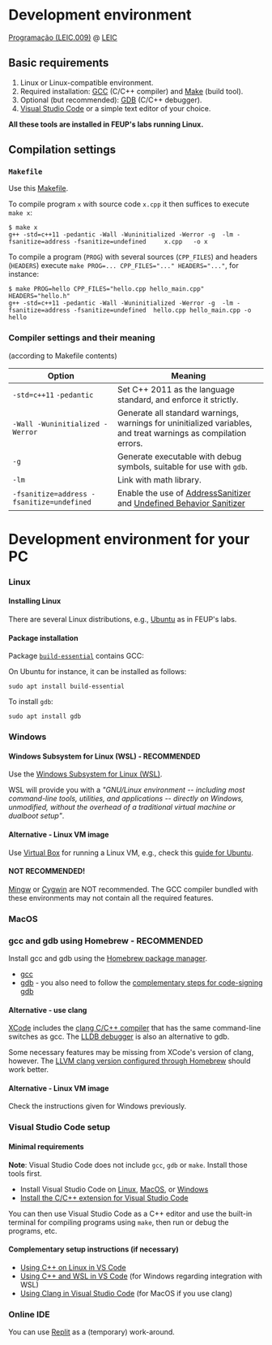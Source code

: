 # Development environment

[Programação (LEIC.009)](https://moodle.up.pt/course/view.php?id=2030) @ [LEIC](https://paginas.fe.up.pt/~estudar/cursos/licenciatura-engenharia-informatica/)

## Basic requirements

1. Linux or Linux-compatible environment.
2. Required installation: [GCC](https://gcc.gnu.org) (C/C++ compiler) and [Make](https://www.gnu.org/software/make/) (build tool).
3. Optional (but recommended): [GDB](https://www.sourceware.org/gdb/) (C/C++ debugger).
4. [Visual Studio Code](https://code.visualstudio.com/) or a simple text editor of your choice. 

__All these tools are installed in FEUP's labs running Linux.__
 
## Compilation settings

### `Makefile`

Use this [Makefile](Makefile). 

To compile program `x` with source code `x.cpp` it then suffices to execute `make x`:

  ```
$ make x
g++ -std=c++11 -pedantic -Wall -Wuninitialized -Werror -g  -lm -fsanitize=address -fsanitize=undefined     x.cpp   -o x
  ```

To compile a program (`PROG`) with several sources (`CPP_FILES`) and headers (`HEADERS`) execute `make PROG=... CPP_FILES="..." HEADERS="..."`, for instance:

  ```
$ make PROG=hello CPP_FILES="hello.cpp hello_main.cpp" HEADERS="hello.h"
g++ -std=c++11 -pedantic -Wall -Wuninitialized -Werror -g  -lm -fsanitize=address -fsanitize=undefined  hello.cpp hello_main.cpp -o hello
  ```

### Compiler settings and their meaning

(according to Makefile contents) 

Option |  Meaning
-------|----------
`-std=c++11` `-pedantic` | Set C++ 2011 as the language standard, and enforce it strictly.
`-Wall -Wuninitialized -Werror` | Generate all standard warnings, warnings for uninitialized variables, and treat warnings as compilation errors.
`-g`   | Generate executable with debug symbols, suitable for use with `gdb`.
`-lm` | Link with math library.
`-fsanitize=address -fsanitize=undefined`| Enable the use of [AddressSanitizer](https://github.com/google/sanitizers/wiki/AddressSanitizer) and [Undefined Behavior Sanitizer](https://clang.llvm.org/docs/UndefinedBehaviorSanitizer.html)


# Development environment for your PC

### Linux

#### Installing Linux

There are several Linux distributions, e.g., [Ubuntu](https://ubuntu.com/tutorials/install-ubuntu-desktop#1-overview) as in FEUP's labs.

#### Package installation

Package [`build-essential`](https://packages.ubuntu.com/focal/build-essential) contains GCC:

On Ubuntu for instance, it can be installed as follows:

```
sudo apt install build-essential 
```

To install `gdb`:

```
sudo apt install gdb
```



### Windows

#### Windows Subsystem for Linux (WSL) - RECOMMENDED 

Use the [Windows Subsystem for Linux (WSL)](https://docs.microsoft.com/en-us/windows/wsl/about).

WSL will provide you with a _"GNU/Linux environment -- including most command-line tools, utilities, and applications -- directly on Windows, unmodified, without the overhead of a traditional virtual machine or dualboot setup"_.

#### Alternative - Linux VM image

Use [Virtual Box](https://www.virtualbox.org/) for running a Linux VM,
e.g., check this [guide for Ubuntu](https://ubuntu.com/tutorials/how-to-run-ubuntu-desktop-on-a-virtual-machine-using-virtualbox#1-overview).


#### NOT RECOMMENDED!

[Mingw](https://www.mingw-w64.org/) or [Cygwin](http://cygwin.com/) are NOT recommended. The GCC compiler bundled with these environments may not 
contain all the required features. 


### MacOS

### gcc and gdb using Homebrew - RECOMMENDED

Install gcc and gdb using the [Homebrew package manager](https://brew.sh/).

- [gcc](https://formulae.brew.sh/formula/gcc#default)
- [gdb](https://formulae.brew.sh/formula/gdb#default) - you also need to follow the [complementary steps for code-signing gdb](https://sourceware.org/gdb/wiki/PermissionsDarwin)


#### Alternative - use clang

[XCode](https://developer.apple.com/xcode/) includes the [clang C/C++ compiler](https://clang.llvm.org/) that has the same command-line switches as gcc. The [LLDB debugger](https://lldb.llvm.org/) is also an alternative to gdb. 

Some necessary features may be missing from XCode's version of clang, however. 
The [LLVM clang version configured through Homebrew](https://formulae.brew.sh/formula/llvm#default) should work better.

#### Alternative - Linux VM image

Check the instructions given for Windows previously.

### Visual Studio Code setup

#### Minimal requirements

__Note__: Visual Studio Code does not include `gcc`, `gdb` or `make`. Install those tools first.

- Install Visual Studio Code on [Linux](https://code.visualstudio.com/docs/setup/linux), [MacOS](https://code.visualstudio.com/docs/setup/mac), or [Windows](https://code.visualstudio.com/docs/setup/windows)
- [Install the C/C++ extension for Visual Studio Code](https://code.visualstudio.com/docs/languages/cpp)

You can then use Visual Studio Code as a C++ editor and use the built-in terminal for compiling programs using `make`, then run or debug the programs, etc.

#### Complementary setup instructions (if necessary)

- [Using C++ on Linux in VS Code](https://code.visualstudio.com/docs/cpp/config-linux)
- [Using C++ and WSL in VS Code](https://code.visualstudio.com/docs/cpp/config-wsl) (for Windows regarding integration with WSL)
- [Using Clang in Visual Studio Code](https://code.visualstudio.com/docs/cpp/config-clang-mac) (for MacOS if you use clang)


### Online IDE

You can use [Replit](https://replit.com) as a (temporary) work-around.

